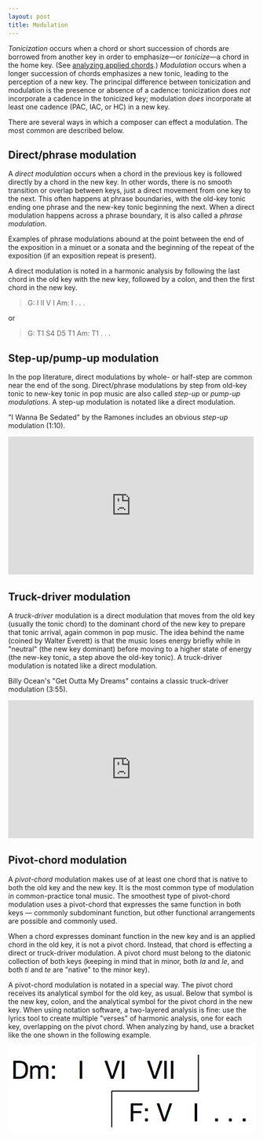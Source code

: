 ```yaml
---
layout: post
title: Modulation
---
```


_Tonicization_ occurs when a chord or short succession of chords are borrowed from another key in order to emphasize—or _tonicize_—a chord in the home key. (See [analyzing applied chords][applied].) _Modulation_ occurs when a longer succession of chords emphasizes a new tonic, leading to the perception of a new key. The principal difference between tonicization and modulation is the presence or absence of a cadence: tonicization does _not_ incorporate a cadence in the tonicized key; modulation _does_ incorporate at least one cadence (PAC, IAC, or HC) in a new key.

There are several ways in which a composer can effect a modulation. The most common are described below.

## Direct/phrase modulation

A _direct modulation_ occurs when a chord in the previous key is followed directly by a chord in the new key. In other words, there is no smooth transition or overlap between keys, just a direct movement from one key to the next. This often happens at phrase boundaries, with the old-key tonic ending one phrase and the new-key tonic beginning the next. When a direct modulation happens across a phrase boundary, it is also called a _phrase modulation_.

Examples of phrase modulations abound at the point between the end of the exposition in a minuet or a sonata and the beginning of the repeat of the exposition (if an exposition repeat is present).

A direct modulation is noted in a harmonic analysis by following the last chord in the old key with the new key, followed by a colon, and then the first chord in the new key.

> G: I II V I Am: I . . .

or

> G: T1 S4 D5 T1 Am: T1 . . .

## Step-up/pump-up modulation

In the pop literature, direct modulations by whole- or half-step are common near the end of the song. Direct/phrase modulations by step from old-key tonic to new-key tonic in pop music are also called _step-up_ or _pump-up modulations_. A step-up modulation is notated like a direct modulation.

"I Wanna Be Sedated" by the Ramones includes an obvious _step-up_ modulation (1:10).

<iframe  src="https://embed.spotify.com/?uri=spotify:track:6vvmYYUvGXtZLU8msxKvzF" width="500" height="281" frameborder="0" webkitallowfullscreen mozallowfullscreen allowfullscreen></iframe>

## Truck-driver modulation

A _truck-driver_ modulation is a direct modulation that moves from the old key (usually the tonic chord) to the dominant chord of the new key to prepare that tonic arrival, again common in pop music. The idea behind the name (coined by Walter Everett) is that the music loses energy briefly while in "neutral" (the new key dominant) before moving to a higher state of energy (the new-key tonic, a step above the old-key tonic). A truck-driver modulation is notated like a direct modulation.

Billy Ocean's "Get Outta My Dreams" contains a classic truck-driver modulation (3:55).

<iframe class="spotify" src="https://embed.spotify.com/?uri=spotify:track:3v8vsQfMQio7ohYqFrEsaZ" width="500" height="281" frameborder="0" webkitallowfullscreen mozallowfullscreen allowfullscreen></iframe>

## Pivot-chord modulation

A _pivot-chord_ modulation makes use of at least one chord that is native to both the old key and the new key. It is the most common type of modulation in common-practice tonal music. The smoothest type of pivot-chord modulation uses a pivot-chord that expresses the same function in both keys — commonly subdominant function, but other functional arrangements are possible and commonly used.

When a chord expresses dominant function in the new key and is an applied chord in the old key, it is not a pivot chord. Instead, that chord is effecting a direct or truck-driver modulation. A pivot chord must belong to the diatonic collection of both keys (keeping in mind that in minor, both _la_ and _le_, and both _ti_ and _te_ are "native" to the minor key).

A pivot-chord modulation is notated in a special way. The pivot chord receives its analytical symbol for the old key, as usual. Below that symbol is the new key, colon, and the analytical symbol for the pivot chord in the new key. When using notation software, a two-layered analysis is fine: use the lyrics tool to create multiple "verses" of harmonic analysis, one for each key, overlapping on the pivot chord. When analyzing by hand, use a bracket like the one shown in the following example.

<img src="Graphics/harmony/pivot.png" alt="Pivot chord bracket notation: VII of D minor becomes V of F major."  />

[applied]: appliedChords.html
[mod]: Graphics/harmony/modEx.png
